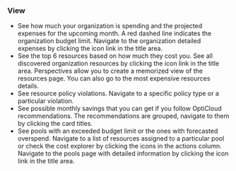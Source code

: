 ### View

- See how much your organization is spending and the projected expenses for the upcoming month. A red dashed line indicates the organization budget limit. Navigate to the organization detailed expenses by clicking the icon link in the title area.
- See the top 6 resources based on how much they cost you. See all discovered organization resources by clicking the icon link in the title area. Perspectives allow you to create a memorized view of the resources page. You can also go to the most expensive resources details.
- See resource policy violations. Navigate to a specific policy type or a particular violation.
- See possible monthly savings that you can get if you follow OptiCloud recommendations. The recommendations are grouped, navigate to them by clicking the card titles.
- See pools with an exceeded budget limit or the ones with forecasted overspend. Navigate to a list of resources assigned to a particular pool or check the cost explorer by clicking the icons in the actions column. Navigate to the pools page with detailed information by clicking the icon link in the title area.
